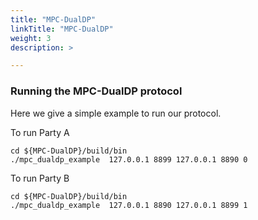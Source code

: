 ```yaml
---
title: "MPC-DualDP"
linkTitle: "MPC-DualDP"
weight: 3
description: >

---
```


### Running the MPC-DualDP protocol

Here we give a simple example to run our protocol.

To run Party A
```shell
cd ${MPC-DualDP}/build/bin
./mpc_dualdp_example  127.0.0.1 8899 127.0.0.1 8890 0
```

To run Party B
```shell
cd ${MPC-DualDP}/build/bin
./mpc_dualdp_example  127.0.0.1 8890 127.0.0.1 8899 1
```
